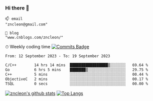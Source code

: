 ### Hi there 👋
```
📫 email
"zncleon@gmail.com"

🌱 blog
"www.cnblogs.com/zncleon/"
```

⏱ Weekly coding time
[![Commits Badge](https://badges.pufler.dev/commits/weekly/zncleon)](https://badges.pufler.dev)

<!--START_SECTION:waka-->

```txt
From: 12 September 2023 - To: 19 September 2023

C/C++        14 hrs 14 mins  █████████████████▒░░░░░░░   69.64 %
Go           6 hrs 5 mins    ███████▒░░░░░░░░░░░░░░░░░   29.75 %
C++          5 mins          ░░░░░░░░░░░░░░░░░░░░░░░░░   00.44 %
ObjectiveC   2 mins          ░░░░░░░░░░░░░░░░░░░░░░░░░   00.17 %
TSQL         0 secs          ░░░░░░░░░░░░░░░░░░░░░░░░░   00.00 %
```

<!--END_SECTION:waka-->

[![zncleon's github stats](https://github-readme-stats-psi-two-44.vercel.app/api?username=zncleon)](https://github.com/anuraghazra/github-readme-stats)
[![Top Langs](https://github-readme-stats-psi-two-44.vercel.app/api/top-langs/?username=zncleon&layout=compact)](https://github.com/anuraghazra/github-readme-stats)
